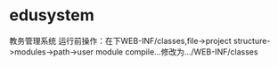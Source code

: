 ﻿# edusystem
教务管理系统
运行前操作：在下WEB-INF/classes,file->project structure->modules->path->user module compile…修改为…/WEB-INF/classes
